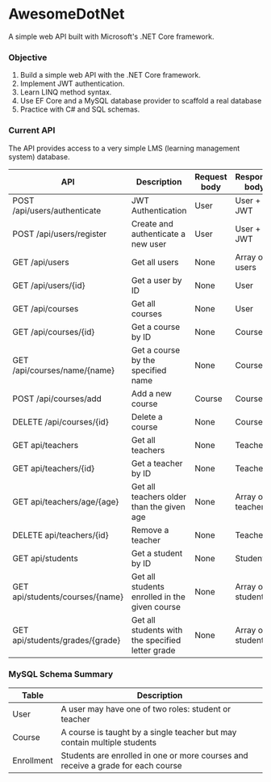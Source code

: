 # AwesomeDotNet
A simple web API built with Microsoft's .NET Core framework.
### Objective
1. Build a simple web API with the .NET Core framework.
2. Implement JWT authentication.
3. Learn LINQ method syntax.
4. Use EF Core and a MySQL database provider to scaffold a real database
5. Practice with C# and SQL schemas.

### Current API

The API provides access to a very simple LMS (learning management system) database.

| API | Description | Request body | Response body |
|-----|-------------|--------------|-------------|
| POST /api/users/authenticate | JWT Authentication | User | User + JWT |
| POST /api/users/register | Create and authenticate a new user | User | User + JWT |
| GET /api/users | Get all users | None | Array of users |
| GET /api/users/{id} | Get a user by ID | None | User |
| GET /api/courses | Get all courses | None | User |
| GET /api/courses/{id} | Get a course by ID | None | Course |
| GET /api/courses/name/{name} | Get a course by the specified name | None | Course |
| POST /api/courses/add | Add a new course | Course | Course |
| DELETE /api/courses/{id} | Delete a course | None | Course |
| GET api/teachers | Get all teachers | None | Teacher |
| GET api/teachers/{id} | Get a teacher by ID | None | Teacher |
| GET api/teachers/age/{age} | Get all teachers older than the given age | None | Array of teachers |
| DELETE api/teachers/{id} | Remove a teacher | None | Teacher |
| GET api/students | Get a student by ID | None | Student |
| GET api/students/courses/{name} | Get all students enrolled in the given course | None | Array of students |
|GET api/students/grades/{grade} | Get all students with the specified letter grade | None | Array of students |

### MySQL Schema Summary
| Table | Description |
|---|---|
| User | A user may have one of two roles: student or teacher |
| Course | A course is taught by a single teacher but may contain multiple students |
| Enrollment | Students are enrolled in one or more courses and receive a grade for each course |
